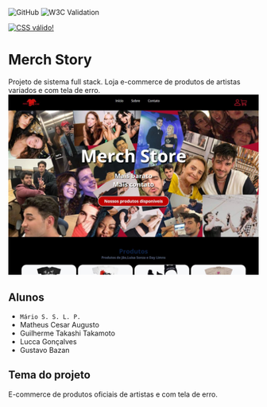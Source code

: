 ![GitHub](https://img.shields.io/github/license/Mario2930/2emib-ac1)
![W3C Validation](https://img.shields.io/w3c-validation/html?targetUrl=https%3A%2F%2Fmario2930.github.io%2F2emib-ac1%2F)
<p>
<a href="http://jigsaw.w3.org/css-validator/check/referer">
    <img style="border:0;width:88px;height:31px"
        src="http://jigsaw.w3.org/css-validator/images/vcss-blue"
        alt="CSS válido!" />
    </a>
</p>

# Merch Story
Projeto de sistema full stack. Loja e-commerce de produtos de artistas variados e com tela de erro.
![Screenshot](Capture.jpg)
## Alunos
- `Mário S. S. L. P.`
- Matheus Cesar Augusto 
- Guilherme Takashi Takamoto
- Lucca Gonçalves
- Gustavo Bazan
## Tema do projeto
E-commerce de produtos oficiais de artistas e com tela de erro.
